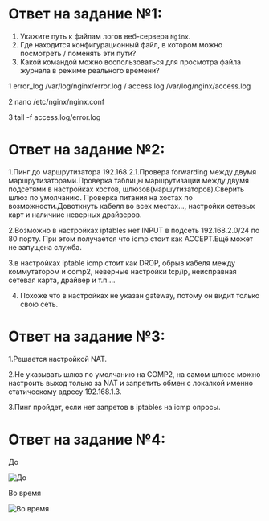 # Ответ на задание №1:

1. Укажите путь к файлам логов веб-сервера `Nginx`. 
2. Где находится конфигурационный файл, в котором можно посмотреть / поменять эти пути?
3. Какой командой можно воспользоваться для просмотра файла журнала в режиме реального времени? 


1  error_log /var/log/nginx/error.log /  access.log /var/log/nginx/access.log

2  nano /etc/nginx/nginx.conf

3  tail -f  access.log/error.log


# Ответ на задание №2:


1.Пинг до маршрутизатора 192.168.2.1.Провера forwarding между двумя маршрутизаторами.Проверка таблицы маршрутизации между двумя подсетями в настройках хостов, шлюзов(маршутизаторов).Сверить шлюз по умолчанию. Проверка питания на хостах по возможности.Довоткнуть кабеля во всех местах..., настройки cетевых карт и наличиие неверных драйверов.

2.Возможно в настройках iptables нет INPUT  в подсеть 192.168.2.0/24 по 80 порту. При этом получается что icmp стоит как ACCEPT.Ещё может не запущена служба.

3.в настройках iptable icmp стоит как DROP, обрыв кабеля между коммутатором и comp2, неверные настройки tcp/ip, неисправная сетевая карта, драйвер и т.п....

4. Похоже что в настройках не указан gateway, потому он видит только свою сеть.


# Ответ на задание №3:

1.Решается настройкой NAT.

2.Не указывать шлюз по умолчанию на COMP2, на самом шлюзе можно настроить выход только за NAT и запретить обмен с локалкой именно статическому адресу 192.168.1.3.

3.Пинг пройдет, если нет запретов в iptables на icmp опросы.


# Ответ на задание №4:

До 

![До ](https://user-images.githubusercontent.com/107581500/195183525-e76187ec-45cf-4e4a-b722-bbbbda94b7b1.JPG)

Во время 

![Во время ](https://user-images.githubusercontent.com/107581500/195183624-3885342d-8572-4e43-8e39-c9142aeb5d58.JPG)





